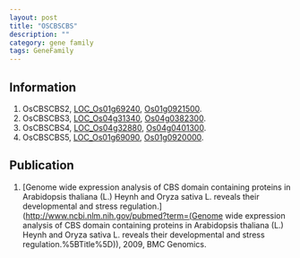 ```yaml
---
layout: post
title: "OSCBSCBS"
description: ""
category: gene family
tags: GeneFamily
---
```


## Information
1. OsCBSCBS2, [LOC_Os01g69240](http://rice.plantbiology.msu.edu/cgi-bin/ORF_infopage.cgi?orf=LOC_Os01g69240), [Os01g0921500](http://rapdb.dna.affrc.go.jp/viewer/gbrowse_details/irgsp1?name=Os01g0921500).
2. OsCBSCBS3, [LOC_Os04g31340](http://rice.plantbiology.msu.edu/cgi-bin/ORF_infopage.cgi?orf=LOC_Os04g31340), [Os04g0382300](http://rapdb.dna.affrc.go.jp/viewer/gbrowse_details/irgsp1?name=Os04g0382300).
3. OsCBSCBS4, [LOC_Os04g32880](http://rice.plantbiology.msu.edu/cgi-bin/ORF_infopage.cgi?orf=LOC_Os04g32880), [Os04g0401300](http://rapdb.dna.affrc.go.jp/viewer/gbrowse_details/irgsp1?name=Os04g0401300).
4. OsCBSCBS5, [LOC_Os01g69090](http://rice.plantbiology.msu.edu/cgi-bin/ORF_infopage.cgi?orf=LOC_Os01g69090), [Os01g0920000](http://rapdb.dna.affrc.go.jp/viewer/gbrowse_details/irgsp1?name=Os01g0920000).

## Publication
1. [Genome wide expression analysis of CBS domain containing proteins in Arabidopsis thaliana (L.) Heynh and Oryza sativa L. reveals their developmental and stress regulation.](http://www.ncbi.nlm.nih.gov/pubmed?term=(Genome wide expression analysis of CBS domain containing proteins in Arabidopsis thaliana (L.) Heynh and Oryza sativa L. reveals their developmental and stress regulation.%5BTitle%5D)), 2009, BMC Genomics.


